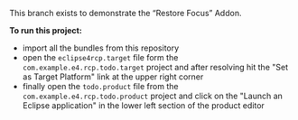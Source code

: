 This branch exists to demonstrate the “Restore Focus” Addon.

**To run this project:**
- import all the bundles from this repository
- open the `eclipse4rcp.target` file form the `com.example.e4.rcp.todo.target` project and after resolving hit the "Set as Target Platform" link at the upper right corner
- finally open the `todo.product` file from the `com.example.e4.rcp.todo.product` project and click on the "Launch an Eclipse application" in the lower left section of the product editor
